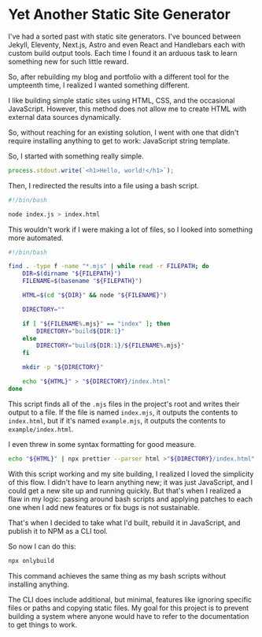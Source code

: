 # Yet Another Static Site Generator

I've had a sorted past with static site generators. I've bounced between Jekyll, Eleventy, Next.js, Astro and even React and Handlebars each with custom build output tools. Each time I found it an arduous task to learn something new for such little reward.

So, after rebuilding my blog and portfolio with a different tool for the umpteenth time, I realized I wanted something different.

I like building simple static sites using HTML, CSS, and the occasional JavaScript. However, this method does not allow me to create HTML with external data sources dynamically.

So, without reaching for an existing solution, I went with one that didn't require installing anything to get to work: JavaScript string template.

So, I started with something really simple.

```javascript
process.stdout.write(`<h1>Hello, world!</h1>`);
```

Then, I redirected the results into a file using a bash script.

```bash
#!/bin/bash

node index.js > index.html
```

This wouldn't work if I were making a lot of files, so I looked into something more automated.

```bash
#!/bin/bash

find . -type f -name "*.mjs" | while read -r FILEPATH; do
    DIR=$(dirname "${FILEPATH}")
    FILENAME=$(basename "${FILEPATH}")

    HTML=$(cd "${DIR}" && node "${FILENAME}")

    DIRECTORY=""

    if [ "${FILENAME%.mjs}" == "index" ]; then
        DIRECTORY="build${DIR:1}"
    else
        DIRECTORY="build${DIR:1}/${FILENAME%.mjs}"
    fi

    mkdir -p "${DIRECTORY}"

    echo "${HTML}" > "${DIRECTORY}/index.html"
done
```

This script finds all of the `.mjs` files in the project's root and writes their output to a file. If the file is named `index.mjs`, it outputs the contents to `index.html`, but if it's named `example.mjs`, it outputs the contents to `example/index.html`.

I even threw in some syntax formatting for good measure.

```bash
echo "${HTML}" | npx prettier --parser html >"${DIRECTORY}/index.html"
```

With this script working and my site building, I realized I loved the simplicity of this flow. I didn't have to learn anything new; it was just JavaScript, and I could get a new site up and running quickly. But that's when I realized a flaw in my logic: passing around bash scripts and applying patches to each one when I add new features or fix bugs is not sustainable.

That's when I decided to take what I'd built, rebuild it in JavaScript, and publish it to NPM as a CLI tool.

So now I can do this:

```bash
npx onlybuild
```

This command achieves the same thing as my bash scripts without installing anything.

The CLI does include additional, but minimal, features like ignoring specific files or paths and copying static files. My goal for this project is to prevent building a system where anyone would have to refer to the documentation to get things to work.

